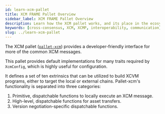 ```yaml
---
id: learn-xcm-pallet
title: XCM FRAME Pallet Overview
sidebar_label: XCM FRAME Pallet Overview
description: Learn how the XCM pallet works, and its place in the ecosystem.
keywords: [cross-consensus, XCM, XCMP, interoperability, communication]
slug: ../learn-xcm-pallet
---
```


The XCM pallet ([`pallet-xcm`](https://github.com/paritytech/polkadot/tree/master/xcm/pallet-xcm))
provides a developer-friendly interface for more of the common XCM messages.

This pallet provides default implementations for many traits required by `XcmConfig`, which is
highly useful for configuration.

It defines a set of ten extrinsics that can be utilized to build XCVM programs, either to target the
local or external chains. Pallet-xcm's functionality is separated into three categories:

1. Primitive, dispatchable functions to locally execute an XCM message.
2. High-level, dispatchable functions for asset transfers.
3. Version negotiation-specific dispatchable functions.
